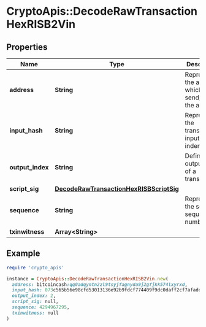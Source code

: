 # CryptoApis::DecodeRawTransactionHexRISB2Vin

## Properties

| Name | Type | Description | Notes |
| ---- | ---- | ----------- | ----- |
| **address** | **String** | Represents the address which send/receive the amount. | [optional] |
| **input_hash** | **String** | Represents the transaction inputs&#39; indentifier. | [optional] |
| **output_index** | **String** | Defines the output index of a transaction. | [optional] |
| **script_sig** | [**DecodeRawTransactionHexRISBScriptSig**](DecodeRawTransactionHexRISBScriptSig.md) |  |  |
| **sequence** | **String** | Represents the script sequence number. | [optional] |
| **txinwitness** | **Array&lt;String&gt;** |  | [optional] |

## Example

```ruby
require 'crypto_apis'

instance = CryptoApis::DecodeRawTransactionHexRISB2Vin.new(
  address: bitcoincash:qq0adqyntn2zl9tsyjfagnyda9j2gfjkk574lxyrxd,
  input_hash: 073c565b56e98cfd53013136e92b9fdcf774409f9dc0daff2cf7afadde3a3f0c,
  output_index: 2,
  script_sig: null,
  sequence: 4294967295,
  txinwitness: null
)
```

